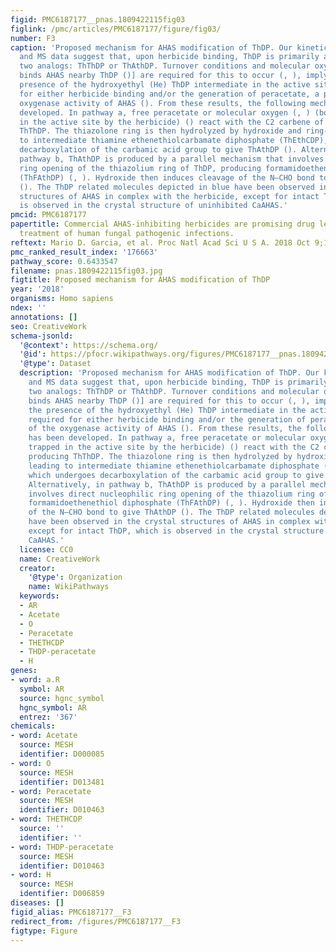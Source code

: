 ```yaml
---
figid: PMC6187177__pnas.1809422115fig03
figlink: /pmc/articles/PMC6187177/figure/fig03/
number: F3
caption: 'Proposed mechanism for AHAS modification of ThDP. Our kinetic, structural,
  and MS data suggest that, upon herbicide binding, ThDP is primarily altered into
  two analogs: ThThDP or ThAthDP. Turnover conditions and molecular oxygen [which
  binds AHAS nearby ThDP ()] are required for this to occur (, ), implying that the
  presence of the hydroxyethyl (He) ThDP intermediate in the active site is required
  for either herbicide binding and/or the generation of peracetate, a product of the
  oxygenase activity of AHAS (). From these results, the following mechanism has been
  developed. In pathway a, free peracetate or molecular oxygen (, ) (both trapped
  in the active site by the herbicide) () react with the C2 carbene of ThDP, producing
  ThThDP. The thiazolone ring is then hydrolyzed by hydroxide and ring-opened, leading
  to intermediate thiamine ethenethiolcarbamate diphosphate (ThEthCDP), which undergoes
  decarboxylation of the carbamic acid group to give ThAthDP (). Alternatively, in
  pathway b, ThAthDP is produced by a parallel mechanism that involves direct nucleophilic
  ring opening of the thiazolium ring of ThDP, producing formamidoethenethiol diphosphate
  (ThFAthDP) (, ). Hydroxide then induces cleavage of the N–CHO bond to give ThAthDP
  (). The ThDP related molecules depicted in blue have been observed in the crystal
  structures of AHAS in complex with the herbicide, except for intact ThDP, which
  is observed in the crystal structure of uninhibited CaAHAS.'
pmcid: PMC6187177
papertitle: Commercial AHAS-inhibiting herbicides are promising drug leads for the
  treatment of human fungal pathogenic infections.
reftext: Mario D. Garcia, et al. Proc Natl Acad Sci U S A. 2018 Oct 9;115(41):E9649-E9658.
pmc_ranked_result_index: '176663'
pathway_score: 0.6433547
filename: pnas.1809422115fig03.jpg
figtitle: Proposed mechanism for AHAS modification of ThDP
year: '2018'
organisms: Homo sapiens
ndex: ''
annotations: []
seo: CreativeWork
schema-jsonld:
  '@context': https://schema.org/
  '@id': https://pfocr.wikipathways.org/figures/PMC6187177__pnas.1809422115fig03.html
  '@type': Dataset
  description: 'Proposed mechanism for AHAS modification of ThDP. Our kinetic, structural,
    and MS data suggest that, upon herbicide binding, ThDP is primarily altered into
    two analogs: ThThDP or ThAthDP. Turnover conditions and molecular oxygen [which
    binds AHAS nearby ThDP ()] are required for this to occur (, ), implying that
    the presence of the hydroxyethyl (He) ThDP intermediate in the active site is
    required for either herbicide binding and/or the generation of peracetate, a product
    of the oxygenase activity of AHAS (). From these results, the following mechanism
    has been developed. In pathway a, free peracetate or molecular oxygen (, ) (both
    trapped in the active site by the herbicide) () react with the C2 carbene of ThDP,
    producing ThThDP. The thiazolone ring is then hydrolyzed by hydroxide and ring-opened,
    leading to intermediate thiamine ethenethiolcarbamate diphosphate (ThEthCDP),
    which undergoes decarboxylation of the carbamic acid group to give ThAthDP ().
    Alternatively, in pathway b, ThAthDP is produced by a parallel mechanism that
    involves direct nucleophilic ring opening of the thiazolium ring of ThDP, producing
    formamidoethenethiol diphosphate (ThFAthDP) (, ). Hydroxide then induces cleavage
    of the N–CHO bond to give ThAthDP (). The ThDP related molecules depicted in blue
    have been observed in the crystal structures of AHAS in complex with the herbicide,
    except for intact ThDP, which is observed in the crystal structure of uninhibited
    CaAHAS.'
  license: CC0
  name: CreativeWork
  creator:
    '@type': Organization
    name: WikiPathways
  keywords:
  - AR
  - Acetate
  - O
  - Peracetate
  - THETHCDP
  - THDP-peracetate
  - H
genes:
- word: a.R
  symbol: AR
  source: hgnc_symbol
  hgnc_symbol: AR
  entrez: '367'
chemicals:
- word: Acetate
  source: MESH
  identifier: D000085
- word: O
  source: MESH
  identifier: D013481
- word: Peracetate
  source: MESH
  identifier: D010463
- word: THETHCDP
  source: ''
  identifier: ''
- word: THDP-peracetate
  source: MESH
  identifier: D010463
- word: H
  source: MESH
  identifier: D006859
diseases: []
figid_alias: PMC6187177__F3
redirect_from: /figures/PMC6187177__F3
figtype: Figure
---
```

